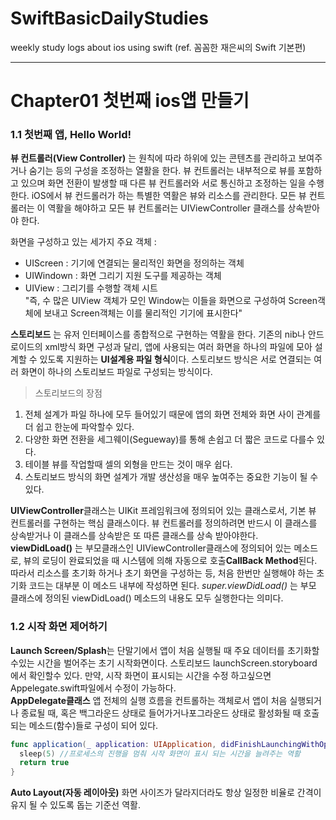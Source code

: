 # SwiftBasicDailyStudies
weekly study logs about ios using swift (ref. 꼼꼼한 재은씨의 Swift 기본편)

--------
# Chapter01 첫번째 ios앱 만들기
### 1.1 첫번째 앱, Hello World!  
   **뷰 컨트롤러(View Controller)** 는 원칙에 따라 하위에 있는 콘텐츠를 관리하고 보여주거나 숨기는 등의 구성을 조정하는 열활을 한다. 뷰 컨트롤러는 내부적으로 뷰를 포함하고 있으며 화면 전환이 발생할 때 다른 뷰 컨트롤러와 서로 통신하고 조정하는 일을 수행한다. iOS에서 뷰 컨드롤러가 하는 특별한 역활은 뷰와 리소스를 관리한다. 모든 뷰 컨트롤러는 이 역활을 해야하고 모든 뷰 컨트롤러는 UIViewController 클래스를 상속받아야 한다.   
   
   화면을 구성하고 있는 세가지 주요 객체 :  
   * UIScreen : 기기에 연결되는 물리적인 화면을 정의하는 객체
   * UIWindown : 화면 그리기 지원 도구를 제공하는 객체
   * UIView : 그리기를 수행할 객체 시트  
   "즉, 수 많은 UIView 객체가 모인 Window는 이들을 화면으로 구성하여 Screen객체에 보내고 Screen객체는 이를 물리적인 기기에 표시한다"  
   
   **스토리보드** 는 유저 인터페이스를 종합적으로 구현하는 역활을 한다. 기존의 nib나 안드로이드의 xml방식 화면 구성과 달리, 앱에 사용되는 여러 화면을 하나의 파일에 모아 설계할  수 있도록 지원하는 **UI설계용 파일 형식**이다. 스토리보드 방식은 서로 연결되는 여러 화면이 하나의 스토리보드 파일로 구성되는 방식이다.   
   > 스토리보드의 장점
   1. 전체 설계가 파일 하나에 모두 들어있기 때문에 앱의 화면 전체와 화면 사이 관계를 더 쉽고 한눈에 파악할수 있다. 
   2. 다양한 화면 전환을 세그웨이(Segueway)를 통해 손쉽고 더 짧은 코드로 다를수 있다. 
   3. 테이블 뷰를 작업할때 셀의 외형을 만드는 것이 매우 쉽다.
   4. 스토리보드 방식의 화면 설계가 개발 생산성을 매우 높여주는 중요한 기능이 될 수 있다.   
   
   **UIViewController**클래스는 UIKit 프레임워크에 정의되어 있는 클래스로서, 기본 뷰 컨트롤러를 구현하는 핵심 클래스이다. 뷰 컨트롤러를 정의하려면 반드시 이 클래스를 상속받거나 이 클래스를 상속받은 또 따른 클래스를 상속 받아야한다.   
   **viewDidLoad()** 는 부모클래스인 UIViewController클래스에 정의되어 있는 메소드로, 뷰의 로딩이 완료되었을 때 시스템에 의해 자동으로 호출**CallBack Method**된다. 따라서 리소스를 초기화 하거나 초기 화면을 구성하는 등, 처음 한번만 실행해야 하는 초기화 코드는 대부분 이 메소드 내부에 작성하면 된다. *super.viewDidLoad()* 는 부모 클래스에 정의된 viewDidLoad() 메소드의 내용도 모두 실행한다는 의미다. 
   
### 1.2 시작 화면 제어하기  
   **Launch Screen/Splash**는 단말기에서 앱이 처음 실행될 때 주요 데이터를 초기화할 수있는 시간을 벌어주는 초기 시작화면이다. 스토리보드 launchScreen.storyboard 에서 확인할수 있다. 만약, 시작 화면이 표시되는 시간을 수정 하고싶으면 Appelegate.swift파일에서 수정이 가능하다.   
   **AppDelegate클래스** 앱 전체의 실행 흐름을 컨트롤하는 객체로서 앱이 처음 실행되거나 종료될 때, 혹은 백그라운드 상태로 들어가거나포그라운드 상태로 활성화될 때 호출되는 메소드(함수)들로 구성이 되어 있다.   
   ```swift
   func application(_ application: UIApplication, didFinishLaunchingWithOptions launchOptions: [UIApplicationLaunchOptionsKey : Any]? = nil) -> Bool {
     sleep(5) //프로세스의 진행을 멈춰 시작 화면이 표시 되는 시간을 늘려주는 역활
     return true
   }
```
   **Auto Layout(자동 레이아웃)** 화면 사이즈가 달라지더라도 항상 일정한 비율로 간격이 유지 될 수 있도록 돕는 기준선 역활. 
